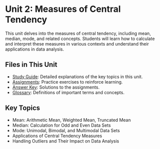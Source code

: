 # Unit 2: Measures of Central Tendency

This unit delves into the measures of central tendency, including mean, median, mode, and related concepts. Students will learn how to calculate and interpret these measures in various contexts and understand their applications in data analysis.

## Files in This Unit
- [Study Guide](study-guide.md): Detailed explanations of the key topics in this unit.
- [Assignments](assignments.md): Practice exercises to reinforce learning.
- [Answer Key](answer-key.md): Solutions to the assignments.
- [Glossary](glossary.md): Definitions of important terms and concepts.

## Key Topics
- Mean: Arithmetic Mean, Weighted Mean, Truncated Mean
- Median: Calculation for Odd and Even Data Sets
- Mode: Unimodal, Bimodal, and Multimodal Data Sets
- Applications of Central Tendency Measures
- Handling Outliers and Their Impact on Data Analysis

